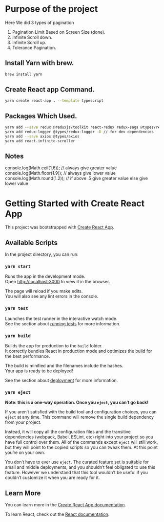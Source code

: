 # Purpose of the project

Here We did 3 types of pagination

1. Pagination Limit Based on Screen Size (done).
2. Infinite Scroll down.
3. Infinite Scroll up.
4. Tolerance Pagination.

## Install Yarn with brew.

```bash
brew install yarn
```

## Create React app Command.

```bash
yarn create react-app . --template typescript
```

## Packages Which Used.

```bash
yarn add --save redux @reduxjs/toolkit react-redux redux-saga @types/react-redux @types/redux-saga
yarn add redux-logger @types/redux-logger -D // for dev dependencies
yarn add --save axios @types/axios
yarn add react-infinite-scroller
```

## Notes

console.log(Math.ceil(1.6)); // always give greater value
console.log(Math.floor(1.9)); // always give lower value
console.log(Math.round(1.2)); // if above .5 give greater value else give lower value

# Getting Started with Create React App

This project was bootstrapped with [Create React App](https://github.com/facebook/create-react-app).

## Available Scripts

In the project directory, you can run:

### `yarn start`

Runs the app in the development mode.\
Open [http://localhost:3000](http://localhost:3000) to view it in the browser.

The page will reload if you make edits.\
You will also see any lint errors in the console.

### `yarn test`

Launches the test runner in the interactive watch mode.\
See the section about [running tests](https://facebook.github.io/create-react-app/docs/running-tests) for more information.

### `yarn build`

Builds the app for production to the `build` folder.\
It correctly bundles React in production mode and optimizes the build for the best performance.

The build is minified and the filenames include the hashes.\
Your app is ready to be deployed!

See the section about [deployment](https://facebook.github.io/create-react-app/docs/deployment) for more information.

### `yarn eject`

**Note: this is a one-way operation. Once you `eject`, you can’t go back!**

If you aren’t satisfied with the build tool and configuration choices, you can `eject` at any time. This command will remove the single build dependency from your project.

Instead, it will copy all the configuration files and the transitive dependencies (webpack, Babel, ESLint, etc) right into your project so you have full control over them. All of the commands except `eject` will still work, but they will point to the copied scripts so you can tweak them. At this point you’re on your own.

You don’t have to ever use `eject`. The curated feature set is suitable for small and middle deployments, and you shouldn’t feel obligated to use this feature. However we understand that this tool wouldn’t be useful if you couldn’t customize it when you are ready for it.

## Learn More

You can learn more in the [Create React App documentation](https://facebook.github.io/create-react-app/docs/getting-started).

To learn React, check out the [React documentation](https://reactjs.org/).
